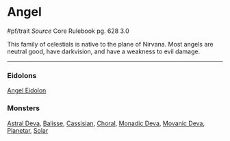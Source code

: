 # Angel
#pf/trait 
*Source* Core Rulebook pg. 628 3.0

This family of celestials is native to the plane of Nirvana. Most angels are neutral good, have darkvision, and have a weakness to evil damage.

---

### Eidolons
[Angel Eidolon](../Bestiary/Companions/Eidolons/Angel%20Eidolon.md)

### Monsters
[Astral Deva](Astral%20Deva), [Balisse](Balisse), [Cassisian](Cassisian), [Choral](Choral), [Monadic Deva](Monadic%20Deva), [Movanic Deva](Movanic%20Deva), [Planetar](Planetar), [Solar](Solar)